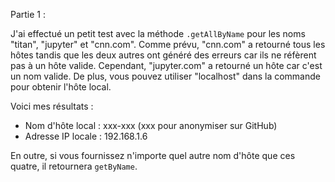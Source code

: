 Partie 1 :

J'ai effectué un petit test avec la méthode `.getAllByName` pour les noms "titan", "jupyter" et "cnn.com". Comme prévu, "cnn.com" a retourné tous les hôtes tandis que les deux autres ont généré des erreurs car ils ne réfèrent pas à un hôte valide. Cependant, "jupyter.com" a retourné un hôte car c'est un nom valide. De plus, vous pouvez utiliser "localhost" dans la commande pour obtenir l'hôte local.

Voici mes résultats :
- Nom d'hôte local : xxx-xxx (xxx pour anonymiser sur GitHub)
- Adresse IP locale : 192.168.1.6

En outre, si vous fournissez n'importe quel autre nom d'hôte que ces quatre, il retournera `getByName`.